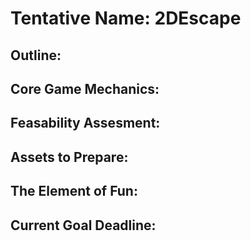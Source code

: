 # Tentative Name: 2DEscape

## Outline:

## Core Game Mechanics:

## Feasability Assesment:

## Assets to Prepare:

## The Element of Fun:

## Current Goal Deadline: